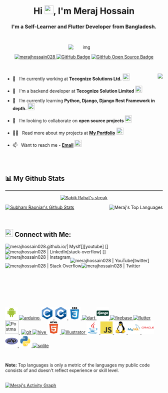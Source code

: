 <h1 align="center">Hi <img src="assets/gifs/waving-hand-joypixels.gif" height="28px" width="28px">, I'm Meraj Hossain</h1>
<h3 align="center">I'm a Self-Learner and Flutter Developer from Bangladesh.</h3>

<br>

<p align="center">
  <img data-target="animated-image.replacedImage" alt="img" class="AnimatedImagePlayer-animatedImage" src="https://camo.githubusercontent.com/27580a32faa17e70eb452c4d5da3c99194238de3451ffebb88ac92b53f50b98a/68747470733a2f2f6769746875622e6769746875626173736574732e636f6d2f696d616765732f6d6f6e612d6c6f6164696e672d64656661756c742e676966" width="100px" style="display: block; opacity: 1;">
</P>

<p align="center">
  <a href="https://github.com/merajhossain028/"><img src="https://komarev.com/ghpvc/?username=merajhossain028&label=Profile%20views&color=0e75b6&style=flat" alt="merajhossain028" /> </a>
  <a href="https://github.com/merajhossain028"><img src="https://img.shields.io/github/followers/merajhossain028?label=Followers&style=social" alt="GitHub Badge"></a> 
  <a href="https://github.com/merajhossain028?tab=repositories"><img src="https://badges.frapsoft.com/os/v1/open-source.svg?v=102" alt="GitHub Open Source Badge"></a> 
</p>

<!-- ## 🧮 Visitors Count

<p align="center">
  <img align="center" src = "https://profile-counter.glitch.me/merajhossain028/count.svg" alt ="Loading">
</p> -->

<br>

<p align="right">
  <img align="right" src="assets/images/theme.png" height="260"/>
<p>

<p align="left">

- 🔭 &nbsp; I’m currently working at **Tecognize Solutions Ltd.** <img src="assets/gifs/winking-face-joypixels.gif" height="22px" width="22px">

- 🔭 &nbsp; I'm a  backend developer at **Tecognize Solution Limited** <img src="assets/gifs/winking-face-joypixels.gif" height="22px" width="22px">

- 🌱 &nbsp; I’m currently learning **Python, Django, Django Rest Framework in depth.** <img src="assets/gifs/writing-hand-joypixels.gif" height="22px" width="22px">

- 👯 &nbsp; I’m looking to collaborate on **open source projects** <img src="assets/gifs/waving-hand-joypixels.gif" height="22px" width="22px">

- 👨‍💻 &nbsp; Read more about my projects at **[My Portfolio](https://github.com/inisharul121/)** <img src="assets/gifs/robot-joypixels.gif" height="22px" width="22px">

- 📫 &nbsp; Want to reach me - **[Email](mailto:nisharul1640@diit.info)** <img src="assets/gifs/thinking-face-joypixels.gif" height="22px" width="22px">
<p>

<br>
<br>

## 📊 My Github Stats

<hr>

<p align="center">
  <a href="https://github.com/merajhossain028/">
    <img title="🔥 Get streak stats for your profile at git.io/streak-stats" height="170px" alt="Sabik Rahat's streak" src="https://github-readme-streak-stats.herokuapp.com/?user=merajhossain028&theme=black-ice&hide_border=true&stroke=0000&background=0D1117"/>
  </a>
  <!-- <img align="right" width="300px" height="190px" src="https://user-images.githubusercontent.com/40064496/120735130-6c9e2300-c4c0-11eb-8346-94429163466a.gif" /> -->
</p>

<p>
  <a align="left" href="https://github.com/merajhossain028/">
    <img alt="Subham Raoniar's Github Stats" height="170px" src="https://github-readme-stats.vercel.app/api?username=merajhossain028&show_icons=true&count_private=true&theme=react&hide_border=true&bg_color=0D1117" />
  </a>
  <a href="https://github.com/merajhossain028/">
    <img align="right" alt="Meraj's Top Languages" height="170px" src="https://github-readme-stats.vercel.app/api/top-langs/?username=merajhossain028&langs_count=8&count_private=true&layout=compact&theme=react&hide_border=true&bg_color=0D1117" />
  </a>

</p>

<br/>

## <img src="assets/gifs/globe-joypixels.gif" height="25px" width="25px"> Connect with Me:

[<img align="left" alt="merajhossain028.github.io/| Myslf" src="https://img.shields.io/badge/website-000000?style=for-the-badge&logo=About.me&logoColor=white" />][website]
[<img align="left" alt="merajhossain028 | LinkedIn" src="https://img.shields.io/badge/LinkedIn-0077B5?style=for-the-badge&logo=linkedin&logoColor=white" />][linkedin]
[<img align="left" alt="merajhossain028 | Instagram" src="https://img.shields.io/badge/Facebook-1877F2?style=for-the-badge&logo=facebook&logoColor=white" />][facebook]
[<img align="left" alt="merajhossain028 | YouTube" src="https://img.shields.io/badge/YouTube-FF0000?style=for-the-badge&logo=youtube&logoColor=white"/>][youtube]
[<img align="left" alt="merajhossain028 | Stack Overflow" src="https://img.shields.io/badge/Stack_Overflow-FE7A16?style=for-the-badge&logo=stack-overflow&logoColor=white" />][stack-overflow]
[<img align="left" alt="merajhossain028 | Twitter" src="https://img.shields.io/badge/Twitter-1DA1F2?style=for-the-badge&logo=twitter&logoColor=white" />][twitter]

<!-- [<img align="left" alt="merajhossain028 | Instagram" src="https://img.shields.io/badge/Instagram-E4405F?style=for-the-badge&logo=instagram&logoColor=white" />][instagram] -->

## <h1> &nbsp; </h1>

<br>

<!-- <details>
  <summary><b>🛠️&nbsp;&nbsp;Languages&nbsp;and&nbsp;Tools</b></summary> -->
  <br/>
  <p align="left>
  <a href="https://developer.android.com" target="_blank"><img src="https://raw.githubusercontent.com/devicons/devicon/master/icons/android/android-original-wordmark.svg" alt="android" width="40" height="40"/> </a> <a href="https://www.arduino.cc/" target="_blank"> <img src="https://cdn.worldvectorlogo.com/logos/arduino-1.svg" alt="arduino" width="40" height="40"/> </a> <a href="https://www.cprogramming.com/" target="_blank"> <img src="https://raw.githubusercontent.com/devicons/devicon/master/icons/c/c-original.svg" alt="c" width="40" height="40"/> </a> <a href="https://www.w3schools.com/cpp/" target="_blank"> <img src="https://raw.githubusercontent.com/devicons/devicon/master/icons/cplusplus/cplusplus-original.svg" alt="cplusplus" width="40" height="40"/> </a> <a href="https://www.w3schools.com/css/" target="_blank"> <img src="https://raw.githubusercontent.com/devicons/devicon/master/icons/css3/css3-original-wordmark.svg" alt="css3" width="40" height="40"/> </a> <a href="https://dart.dev" target="_blank"> <img src="https://www.vectorlogo.zone/logos/dartlang/dartlang-icon.svg" alt="dart" width="40" height="40"/> </a> <a href="https://www.djangoproject.com/" target="_blank"> <img src="https://raw.githubusercontent.com/devicons/devicon/master/icons/django/django-original.svg" alt="django" width="40" height="40"/> </a> <a href="https://firebase.google.com/" target="_blank"> <img src="https://www.vectorlogo.zone/logos/firebase/firebase-icon.svg" alt="firebase" width="40" height="40"/> </a> <a href="https://flutter.dev" target="_blank"> <img src="https://www.vectorlogo.zone/logos/flutterio/flutterio-icon.svg" alt="flutter" width="40" height="40"/> </a>  <a href="https://postman.com" target="_blank"> <img src="https://www.vectorlogo.zone/logos/getpostman/getpostman-icon.svg" title="Postman" width="43" height="43"/>&nbsp;</a> <a href="https://git-scm.com/" target="_blank"> <img src="https://www.vectorlogo.zone/logos/git-scm/git-scm-icon.svg" alt="git" width="40" height="40"/> </a> <a href="https://hive.apache.org/" target="_blank"> <img src="https://www.vectorlogo.zone/logos/apache_hive/apache_hive-icon.svg" alt="hive" width="40" height="40"/> </a> <a href="https://www.w3.org/html/" target="_blank"> <img src="https://raw.githubusercontent.com/devicons/devicon/master/icons/html5/html5-original-wordmark.svg" alt="html5" width="40" height="40"/> </a> <a href="https://www.adobe.com/in/products/illustrator.html" target="_blank"> <img src="https://www.vectorlogo.zone/logos/adobe_illustrator/adobe_illustrator-icon.svg" alt="illustrator" width="40" height="40"/> </a> <a href="https://www.java.com" target="_blank"> <img src="https://raw.githubusercontent.com/devicons/devicon/master/icons/java/java-original.svg" alt="java" width="40" height="40"/> </a> <a href="https://developer.mozilla.org/en-US/docs/Web/JavaScript" target="_blank"> <img src="https://raw.githubusercontent.com/devicons/devicon/master/icons/javascript/javascript-original.svg" alt="javascript" width="40" height="40"/> </a> <a href="https://www.linux.org/" target="_blank"> <img src="https://raw.githubusercontent.com/devicons/devicon/master/icons/linux/linux-original.svg" alt="linux" width="40" height="40"/> </a> <a href="https://www.mysql.com/" target="_blank"> <img src="https://raw.githubusercontent.com/devicons/devicon/master/icons/mysql/mysql-original-wordmark.svg" alt="mysql" width="40" height="40"/> </a> <a href="https://www.oracle.com/" target="_blank"> <img src="https://raw.githubusercontent.com/devicons/devicon/master/icons/oracle/oracle-original.svg" alt="oracle" width="40" height="40"/> </a> <a href="https://www.php.net" target="_blank"> <img src="https://raw.githubusercontent.com/devicons/devicon/master/icons/php/php-original.svg" alt="php" width="40" height="40"/> </a> <a href="https://www.python.org" target="_blank"> <img src="https://raw.githubusercontent.com/devicons/devicon/master/icons/python/python-original.svg" alt="python" width="40" height="40"/> </a> <a href="https://www.sqlite.org/" target="_blank"> <img src="https://www.vectorlogo.zone/logos/sqlite/sqlite-icon.svg" alt="sqlite" width="40" height="40"/> </a> </p>

<!-- </details> -->

<br>

<b>Note:</b> Top languages is only a metric of the languages my public code consists of and doesn't reflect experience or skill level.

<br/>
<a href="https://github.com/merajhossain028/"><img alt="Meraj's Activity Graph" src="https://activity-graph.herokuapp.com/graph?username=merajhossain028&bg_color=0D1117&color=5BCDEC&line=5BCDEC&point=FFFFFF&hide_border=true" /></a>

[facebook]: https://www.facebook.com/inisharul121/
[instagram]: https://www.instagram.com/inisharul121/?hl=en
[website]: https://nisharul.xyz/

[linkedin]: https://www.linkedin.com/in/inisharul121/
